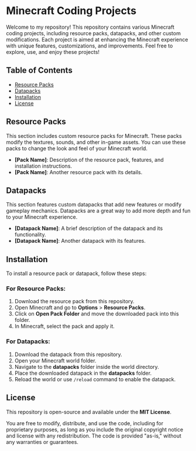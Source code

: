 # Minecraft Coding Projects

Welcome to my repository! This repository contains various Minecraft coding projects, including resource packs, datapacks, and other custom modifications. Each project is aimed at enhancing the Minecraft experience with unique features, customizations, and improvements. Feel free to explore, use, and enjoy these projects!

## Table of Contents

- [Resource Packs](#resource-packs)
- [Datapacks](#datapacks)
- [Installation](#installation)
- [License](#license)

## Resource Packs

This section includes custom resource packs for Minecraft. These packs modify the textures, sounds, and other in-game assets. You can use these packs to change the look and feel of your Minecraft world.

- **[Pack Name]**: Description of the resource pack, features, and installation instructions.
- **[Pack Name]**: Another resource pack with its details.

## Datapacks

This section features custom datapacks that add new features or modify gameplay mechanics. Datapacks are a great way to add more depth and fun to your Minecraft experience.

- **[Datapack Name]**: A brief description of the datapack and its functionality.
- **[Datapack Name]**: Another datapack with its features.

## Installation

To install a resource pack or datapack, follow these steps:

### For Resource Packs:
1. Download the resource pack from this repository.
2. Open Minecraft and go to **Options** > **Resource Packs**.
3. Click on **Open Pack Folder** and move the downloaded pack into this folder.
4. In Minecraft, select the pack and apply it.

### For Datapacks:
1. Download the datapack from this repository.
2. Open your Minecraft world folder.
3. Navigate to the **datapacks** folder inside the world directory.
4. Place the downloaded datapack in the **datapacks** folder.
5. Reload the world or use `/reload` command to enable the datapack.

## License

This repository is open-source and available under the **MIT License**.

You are free to modify, distribute, and use the code, including for proprietary purposes, as long as you include the original copyright notice and license with any redistribution. The code is provided "as-is," without any warranties or guarantees.
